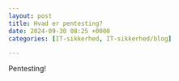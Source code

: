 ```yaml
---
layout: post
title: Hvad er pentesting?
date: 2024-09-30 08:25 +0000
categories: [IT-sikkerhed, IT-sikkerhed/blog]

---
```


Pentesting!
